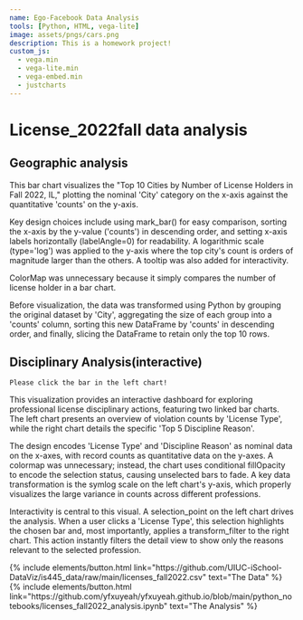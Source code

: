 ```yaml
---
name: Ego-Facebook Data Analysis
tools: [Python, HTML, vega-lite]
image: assets/pngs/cars.png
description: This is a homework project!
custom_js:
  - vega.min
  - vega-lite.min
  - vega-embed.min
  - justcharts
---
```



# License_2022fall data analysis

## Geographic analysis


<vegachart schema-url="{{ site.baseurl }}/assets/json/geographic.json" style="width: 100%"></vegachart>

This bar chart visualizes the "Top 10 Cities by Number of License Holders in Fall 2022, IL," plotting the nominal 'City' category on the x-axis against the quantitative 'counts' on the y-axis. 

Key design choices include using mark_bar() for easy comparison, sorting the x-axis by the y-value ('counts') in descending order, and setting x-axis labels horizontally (labelAngle=0) for readability. A logarithmic scale (type='log') was applied to the y-axis where the top city's count is orders of magnitude larger than the others. A tooltip was also added for interactivity. 

ColorMap was unnecessary because it simply compares the number of license holder in a bar chart.

Before visualization, the data was transformed using Python by grouping the original dataset by 'City', aggregating the size of each group into a 'counts' column, sorting this new DataFrame by 'counts' in descending order, and finally, slicing the DataFrame to retain only the top 10 rows.


## Disciplinary Analysis(interactive)


`Please click the bar in the left chart!`

<vegachart schema-url="{{ site.baseurl }}/assets/json/discipline.json" style="width: 100%"></vegachart>

This visualization provides an interactive dashboard for exploring professional license disciplinary actions, featuring two linked bar charts. The left chart presents an overview of violation counts by 'License Type', while the right chart details the specific 'Top 5 Discipline Reason'.

The design encodes 'License Type' and 'Discipline Reason' as nominal data on the x-axes, with record counts as quantitative data on the y-axes. A colormap was unnecessary; instead, the chart uses conditional fillOpacity to encode the selection status, causing unselected bars to fade. A key data transformation is the symlog scale on the left chart's y-axis, which properly visualizes the large variance in counts across different professions.

Interactivity is central to this visual. A selection_point on the left chart drives the analysis. When a user clicks a 'License Type', this selection highlights the chosen bar and, most importantly, applies a transform_filter to the right chart. This action instantly filters the detail view to show only the reasons relevant to the selected profession.

<!-- these are written in a combo of html and liquid --> 

<div class="left">
{% include elements/button.html link="https://github.com/UIUC-iSchool-DataViz/is445_data/raw/main/licenses_fall2022.csv" text="The Data" %}
</div>

<div class="right">
{% include elements/button.html link="https://github.com/yfxuyeah/yfxuyeah.github.io/blob/main/python_notebooks/licenses_fall2022_analysis.ipynb" text="The Analysis" %}
</div>


